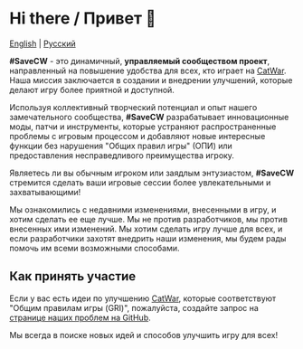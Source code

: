 # Hi there / Привет 👋

[English](https://github.com/SaveCW/.github/blob/main/profile/README_EN.md) | [Русский](https://github.com/SaveCW/.github/blob/main/profile/README.md)

**#SaveCW** - это динамичный, **управляемый сообществом проект**, направленный на повышение удобства для всех, кто играет на [CatWar](https://catwar.su). Наша миссия заключается в создании и внедрении улучшений, которые делают игру более приятной и доступной.

Используя коллективный творческий потенциал и опыт нашего замечательного сообщества, **#SaveCW** разрабатывает инновационные моды, патчи и инструменты, которые устраняют распространенные проблемы с игровым процессом и добавляют новые интересные функции без нарушения "Общих правил игры" (ОПИ) или предоставления несправедливого преимущества игроку.

Являетесь ли вы обычным игроком или заядлым энтузиастом, **#SaveCW** стремится сделать ваши игровые сессии более увлекательными и захватывающими! 

Мы ознакомились с недавними изменениями, внесенными в игру, и хотим сделать ее еще лучше. Мы не против разработчиков, мы против внесенных ими изменений. Мы хотим сделать игру лучше для всех, и если разработчики захотят внедрить наши изменения, мы будем рады помочь им всеми возможными способами.

## Как принять участие

Если у вас есть идеи по улучшению [CatWar](https://catwar.su), которые соответствуют "Общим правилам игры (GRI)", пожалуйста, создайте запрос на [странице наших проблем на GitHub](https://github.com/SaveCW/.github/issues).

Мы всегда в поиске новых идей и способов улучшить игру для всех!
